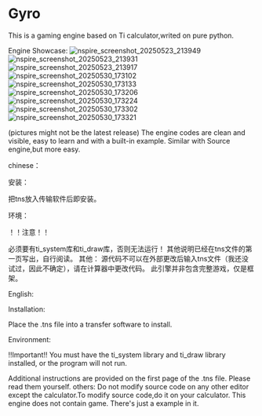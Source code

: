 # Gyro
This is a gaming engine based on Ti calculator,writed on pure python.

Engine Showcase:
![nspire_screenshot_20250523_213949](https://github.com/user-attachments/assets/2dfc6d02-5fa8-4782-9f43-1f796a66ef0e)
![nspire_screenshot_20250523_213931](https://github.com/user-attachments/assets/0084b209-c3e4-4d94-9a60-113bb1989745)
![nspire_screenshot_20250523_213917](https://github.com/user-attachments/assets/3d33422c-8834-4a1a-b46a-d29ee60c90eb)
![nspire_screenshot_20250530_173102](https://github.com/user-attachments/assets/548afa91-143d-4f37-b7dc-b385410eaf8b)
![nspire_screenshot_20250530_173133](https://github.com/user-attachments/assets/894dc4f9-4bcd-4f95-811d-6ff0564babb7)
![nspire_screenshot_20250530_173206](https://github.com/user-attachments/assets/9cce6133-2690-41ee-8182-4a3dfbe760fa)
![nspire_screenshot_20250530_173224](https://github.com/user-attachments/assets/f17ad870-542b-4aca-9f71-abc5d4291e22)
![nspire_screenshot_20250530_173302](https://github.com/user-attachments/assets/588440d4-8e80-4c02-b5ae-9e454c660a1c)
![nspire_screenshot_20250530_173321](https://github.com/user-attachments/assets/346e6d81-3890-47e8-9296-f940a4bb6a92)

(pictures might not be the latest release)
The engine codes are clean and visible, easy to learn and with a built-in example.
Similar with Source engine,but more easy.

chinese：

安装：

把tns放入传输软件后即安装。

环境：

！！注意！！

必须要有ti_system库和ti_draw库，否则无法运行！
其他说明已经在tns文件的第一页写出，自行阅读。
其他：
源代码不可以在外部更改后输入tns文件（我还没试过，因此不确定），请在计算器中更改代码。
此引擎并非包含完整游戏，仅是框架。

English:

Installation:

Place the .tns file into a transfer software to install.

Environment:

!!Important!!
You must have the ti_system library and ti_draw library installed, or the program will not run.

Additional instructions are provided on the first page of the .tns file. Please read them yourself.
others:
Do not modify source code on any other editor except the calculator.To modify source code,do it on your calculator.
This engine does not contain game. There's just a example in it.
